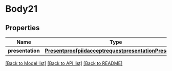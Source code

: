 # Body21

## Properties
Name | Type | Description | Notes
------------ | ------------- | ------------- | -------------
**presentation** | [**PresentproofpiidacceptrequestpresentationPresentation**](PresentproofpiidacceptrequestpresentationPresentation.md) |  | 

[[Back to Model list]](../README.md#documentation-for-models) [[Back to API list]](../README.md#documentation-for-api-endpoints) [[Back to README]](../README.md)


